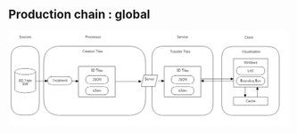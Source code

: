 ## Production chain : global

![Production chain](../images/Chaine_production.png "Production chain")
